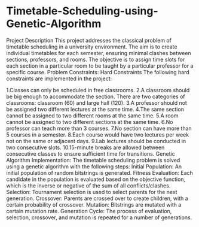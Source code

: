 # Timetable-Scheduling-using-Genetic-Algorithm
Project Description
This project addresses the classical problem of timetable scheduling in a university environment. The aim is to create individual timetables for each semester, ensuring minimal clashes between sections, professors, and rooms. The objective is to assign time slots for each section in a particular room to be taught by a particular professor for a specific course.
Problem Constraints:
Hard Constraints
The following hard constraints are implemented in the project:


1.Classes can only be scheduled in free classrooms.
2.A classroom should be big enough to accommodate the section. There are two categories of classrooms: classroom (60) and large hall (120).
3.A professor should not be assigned two different lectures at the same time.
4.The same section cannot be assigned to two different rooms at the same time.
5.A room cannot be assigned to two different sections at the same time.
6.No professor can teach more than 3 courses.
7.No section can have more than 5 courses in a semester.
8.Each course would have two lectures per week not on the same or adjacent days.
9.Lab lectures should be conducted in two consecutive slots.
10.15-minute breaks are allowed between consecutive classes to ensure sufficient time for transitions.
Genetic Algorithm Implementation:
The timetable scheduling problem is solved using a genetic algorithm with the following steps:
Initial Population: An initial population of random bitstrings is generated.
Fitness Evaluation: Each candidate in the population is evaluated based on the objective function, which is the inverse or negative of the sum of all conflicts/clashes.
Selection: Tournament selection is used to select parents for the next generation.
Crossover: Parents are crossed over to create children, with a certain probability of crossover.
Mutation: Bitstrings are mutated with a certain mutation rate.
Generation Cycle: The process of evaluation, selection, crossover, and mutation is repeated for a number of generations.
